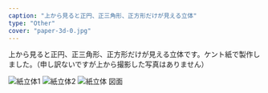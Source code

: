 ```yaml
---
caption: "上から見ると正円、正三角形、正方形だけが見える立体"
type: "Other"
cover: "paper-3d-0.jpg"
---
```


上から見ると正円、正三角形、正方形だけが見える立体です。ケント紙で製作しました。（申し訳ないですが上から撮影した写真はありません）

![紙立体1](/images/paper-3d-1.jpeg)
![紙立体2](/images/paper-3d-2.jpeg)
![紙立体 図面](/images/paper-3d-3.png)
